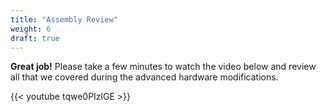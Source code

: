 ```yaml
---
title: "Assembly Review"
weight: 6
draft: true
---
```


**Great job!** Please take a few minutes to watch the video below and
review all that we covered during the advanced hardware modifications.

{{< youtube tqwe0PIzlGE >}}
